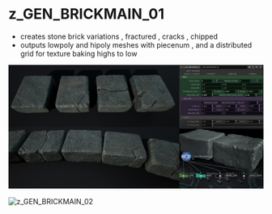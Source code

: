 # z_GEN_BRICKMAIN_01
- creates stone brick variations , fractured , cracks , chipped 
- outputs lowpoly and hipoly meshes with piecenum , and a distributed grid for texture baking highs to low 

![z_GEN_BRICKMAIN_01](https://raw.githubusercontent.com/CorvaeOboro/zenv/master/hip/z_GEN_BRICKMAIN_01/z_GEN_BRICKMAIN_01.jpg?raw=true "z_GEN_BRICKMAIN_01")

![z_GEN_BRICKMAIN_02](https://raw.githubusercontent.com/CorvaeOboro/zenv/master/hip/z_GEN_BRICKMAIN_01/z_GEN_BRICKMAIN_02.jpg?raw=true "z_GEN_BRICKMAIN_02")

